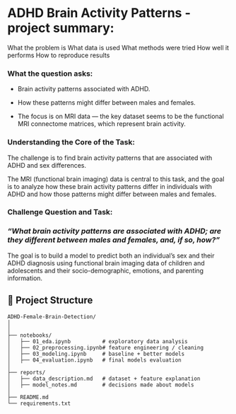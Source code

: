 # ADHD Brain Activity Patterns - project summary:

What the problem is
What data is used
What methods were tried
How well it performs
How to reproduce results

### What the question asks:

- Brain activity patterns associated with ADHD.

- How these patterns might differ between males and females.

- The focus is on MRI data — the key dataset seems to be the functional MRI connectome matrices, which represent brain activity.



### Understanding the Core of the Task:

The challenge is to find brain activity patterns that are associated with ADHD and sex differences. 

The MRI (functional brain imaging) data is central to this task, and the goal is to analyze how these brain activity patterns differ in individuals with ADHD and how those patterns might differ between males and females.


### Challenge Question and Task:

### *“What brain activity patterns are associated with ADHD; are they different between males and females, and, if so, how?”*

The goal is to build a model to predict both an individual’s sex and their ADHD diagnosis using functional brain imaging data of children and adolescents and their socio-demographic, emotions, and parenting information.



## 📁 Project Structure

```
ADHD-Female-Brain-Detection/
│
│
├── notebooks/
│   ├── 01_eda.ipynb          # exploratory data analysis
│   ├── 02_preprocessing.ipynb# feature engineering / cleaning
│   ├── 03_modeling.ipynb     # baseline + better models
│   ├── 04_evaluation.ipynb   # final models evaluation
│
├── reports/
│   ├── data_description.md   # dataset + feature explanation
│   ├── model_notes.md        # decisions made about models
│
├── README.md
└── requirements.txt
```
